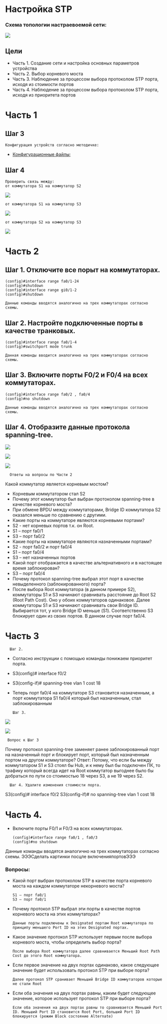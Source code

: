 #  Настройка STP
###  Схема топологии настраевоемой сети:
![](Lab_Stand.png)

##	Цели
* Часть 1. Создание сети и настройка основных параметров устройства
* Часть 2. Выбор корневого моста
* Часть 3. Наблюдение за процессом выбора протоколом STP порта, исходя из стоимости портов
* Часть 4. Наблюдение за процессом выбора протоколом STP порта, исходя из приоритета портов

# Часть 1
## Шаг 3
    Конфигурация устройств согласно методичке:
- [Конфигурационные файлы;](config/)

## Шаг 4
    Проверить связь между:
    от коммутатора S1 на коммутатор S2

![](S1_to_S2.png)

    от коммутатора S1 на коммутатор S3


![](S1_to_S3.png)


    от коммутатора S2 на коммутатор S3

![](S2_to_S3.png)

# Часть 2
## Шаг 1. Отключите все порыт на коммутаторах.  
    (config)#interface range fa0/1-24
    (config)#shutdown
    (config)#interface range gi0/1-2
    (config)#shutdown
    
    Данные команды вводятся аналогично на трех коммутаторах согласно схемы.

## Шаг 2. Настройте подключенные порты в качестве транковых.
    (config)#interface range fa0/1-4
    (config)#switchport mode trunk
    
    Данная команды вводится аналогично на трех коммутаторах согласно схемы.
    
 ## Шаг 3. Включите порты F0/2 и F0/4 на всех коммутаторах.
    (config)#interface range fa0/2 , fa0/4
    (config)#no shutdown
    
    Данные команды вводятся аналогично на трех коммутаторах согласно схемы.

## Шаг 4. Отобразите данные протокола spanning-tree.

![](S1_STP_VL1.png)

![](S2_STP_VL1.png)

![](S3_STP_VL1.png)

      Ответы на вопросы по Части 2
Какой коммутатор является корневым мостом? 
* Корневым коммутатором стал S2
* Почему этот коммутатор был выбран протоколом spanning-tree в качестве корневого моста?
* При обмене BPDU между коммутаторами, Bridge ID коммутатора S2 оказался меньше по сравнению с другими.
* Какие порты на коммутаторе являются корневыми портами? 
* S2 - нет корневых портов т.к. он Root. 
* S1 – порт fa0/1
* S3 – порт fa0/2
* Какие порты на коммутаторе являются назначенными портами? 
* S2 - порт fa0/2 и порт fa0/4
* S1 – порт fa0/4
* S3 – нет назначенных портов
* Какой порт отображается в качестве альтернативного и в настоящее время заблокирован?
* S3 – порт fa0/4
* Почему протокол spanning-tree выбрал этот порт в качестве невыделенного (заблокированного) порта?
* После выбора Root коммутатора (в данном примере S2), коммутаторы S1 и S3 начинают сравнивать расстояние до Root S2 (Root Path Cost). Оно у обоих коммутаторов одинаковое. Далее коммутаторы S1 и S3 начинают сравнивать свои Bridge ID. Выбирается тот, у кого Bridge ID меньше (S1).  Соответственно S3 блокирует один из своих портов. В данном случае порт fa0/4. 


# Часть 3
      Шаг 2. 
* Согласно инструкции с помощью команды понижаем приоритет порта.
* S3(config)# interface f0/2
* S3(config-if)# spanning-tree vlan 1 cost 18
* Теперь порт fa0/4 на коммутаторе S3 становится назначенным, а порт коммутатора S1 fa0/4 который был назначенным, стал заблокированным

      Шаг 3.

![](S1_after_Cos_18.png)


![](S3_after_Cos_18.png)

     Вопрос к Шаг 3
Почему протокол spanning-tree заменяет ранее заблокированный порт на назначенный порт и блокирует порт, который был назначенным портом на другом коммутаторе?
Ответ: Потому, что если бы между коммутатором S1 и S3 стоял бы Hub, и к нему был бы подключен ПК, то трафику который всегда идет на Root коммутатор выгоднее было бы добраться по пути со стоимостью 18 через S3, а не 19 через S2.

      Шаг 4. Удалите изменения стоимости порта.
S3(config)# interface f0/2
S3(config-if)# no spanning-tree vlan 1 cost 18

# Часть 4. 
* Включите порты F0/1 и F0/3 на всех коммутаторах.

      (config)#interface range fa0/1 , fa0/3
      (config)#no shutdown
Данные команды вводятся аналогично на трех коммутаторах согласно схемы.
ЭЭЭСделать картинки посцле включенияпортовЭЭЭ

### Вопросы: 
* Какой порт выбран протоколом STP в качестве порта корневого моста на каждом коммутаторе некорневого моста?

      S1 – порт fa0/1
      S3 – порт fa0/1

* Почему протокол STP выбрал эти порты в качестве портов корневого моста на этих коммутаторах?

      Данные порты подключены к Designated портам Root коммутатора по принципу меньшего Port ID на этих Designated портах. 

* Какое значение протокол STP использует первым после выбора корневого моста, чтобы определить выбор порта?

      После выбора Root коммутатора далее сравнивается Меньший Root Path Cost до этого Root коммутатора. 

* Если первое значение на двух портах одинаково, какое следующее значение будет использовать протокол STP при выборе порта?

      Далее протокол STP сранивает Меньший Bridge ID коммутаторов которые не стали Root

* Если оба значения на двух портах равны, каким будет следующее значение, которое использует протокол STP при выборе порта?

      Если оба значения на двух портах равны то сравнивается Меньший Port ID. Меньший Port ID становится Root Port, больший Port ID блокируется (режим Block состояние Alternate) 



